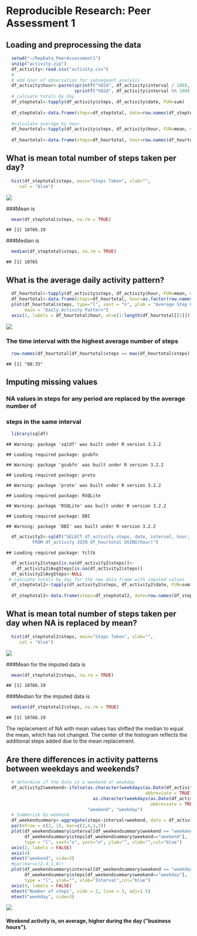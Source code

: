 # Reproducible Research: Peer Assessment 1

## Loading and preprocessing the data


```r
  setwd("~/RepData_PeerAssessment1")
  unzip("activity.zip")
  df_activity<-read.csv("activity.csv")
  #
  # add hour of observation for subsequent analysis
  df_activity$hour<-paste(sprintf("%02d", df_activity$interval / 100), 
                          sprintf("%02d", df_activity$interval %% 100), sep=":")
  # calcuate totals by day
  df_steptotal<-tapply(df_activity$steps, df_activity$date, FUN=sum)
  
  df_steptotal<-data.frame(steps=df_steptotal, date=row.names(df_steptotal))
  
  #calculate average by hour
  df_hourtotal<-tapply(df_activity$steps, df_activity$hour, FUN=mean, na.rm=TRUE)
  
  df_hourtotal<-data.frame(steps=df_hourtotal, hour=row.names(df_hourtotal))
```

## What is mean total number of steps taken per day?

```r
  hist(df_steptotal$steps, main="Steps Taken", xlab="", 
     col = "blue")
```

![](PA1_template_files/figure-html/unnamed-chunk-2-1.png) 
 
###Mean is 

```r
  mean(df_steptotal$steps, na.rm = TRUE)
```

```
## [1] 10766.19
```
###Median is

```r
  median(df_steptotal$steps, na.rm = TRUE)
```

```
## [1] 10765
```
## What is the average daily activity pattern?

```r
  df_hourtotal<-tapply(df_activity$steps, df_activity$hour, FUN=mean, na.rm=TRUE)
  df_hourtotal<-data.frame(steps=df_hourtotal, hour=as.factor(row.names(df_hourtotal)))
  plot(df_hourtotal$steps, type="l", xaxt = "n", ylab = "Average Step Count",
       main = "Daily Activity Pattern")
  axis(1, labels = df_hourtotal$hour, at=c(1:length(df_hourtotal[[1]])))
```

![](PA1_template_files/figure-html/unnamed-chunk-5-1.png) 

###  
### The time interval with the highest average number of steps

```r
  row.names(df_hourtotal[df_hourtotal$steps == max(df_hourtotal$steps),])
```

```
## [1] "08:35"
```

## Imputing missing values
###  NA values in steps for any period are replaced by the average number of 
###  steps in the same interval

```r
  library(sqldf)
```

```
## Warning: package 'sqldf' was built under R version 3.2.2
```

```
## Loading required package: gsubfn
```

```
## Warning: package 'gsubfn' was built under R version 3.2.2
```

```
## Loading required package: proto
```

```
## Warning: package 'proto' was built under R version 3.2.2
```

```
## Loading required package: RSQLite
```

```
## Warning: package 'RSQLite' was built under R version 3.2.2
```

```
## Loading required package: DBI
```

```
## Warning: package 'DBI' was built under R version 3.2.2
```

```r
  df_activity2<-sqldf("SELECT df_activity.steps, date, interval, hour, df_hourtotal.steps AvgSteps
          FROM df_activity JOIN df_hourtotal USING(hour)")
```

```
## Loading required package: tcltk
```

```r
  df_activity2$steps[is.na(df_activity2$steps)]<-
    df_activity2$AvgSteps[is.na(df_activity2$steps)]
  df_activity2$AvgSteps<-NULL
 # calcuate totals by day for the new data frame with imputed values
  df_steptotal2<-tapply(df_activity2$steps, df_activity2$date, FUN=sum)
  
  df_steptotal2<-data.frame(steps=df_steptotal2, date=row.names(df_steptotal2))
```
## What is mean total number of steps taken per day when NA is replaced by mean?

```r
  hist(df_steptotal2$steps, main="Steps Taken", xlab="", 
     col = "blue")
```

![](PA1_template_files/figure-html/unnamed-chunk-8-1.png) 

###Mean for the imputed data is 

```r
  mean(df_steptotal2$steps, na.rm = TRUE)
```

```
## [1] 10766.19
```
###Median for the imputed data is

```r
  median(df_steptotal2$steps, na.rm = TRUE)
```

```
## [1] 10766.19
```
The replacement of NA with mean values has shifted the median to equal the mean,
which has not changed.  The center of the histogram reflects the additional steps added due to the mean replacement.

## Are there differences in activity patterns between weekdays and weekends?

```r
  # determine if the date is a weekend or weekday
  df_activity2$weekend<-ifelse(as.character(weekdays(as.Date(df_activity2$date), 
                                                     abbreviate = TRUE))=="Sat" |
                                 as.character(weekdays(as.Date(df_activity2$date),
                                                       abbreviate = TRUE))=="Sun",
                               "weekend", "weekday")
  # Summarize by weekend
  df_weekendsummary<-aggregate(steps~interval+weekend, data = df_activity2, mean)
  par(mfrow = c(2, 1), mar=c(2,4,1,3))
  plot(df_weekendsummary$interval[df_weekendsummary$weekend == "weekend"],
       df_weekendsummary$steps[df_weekendsummary$weekend=="weekend"], 
       type = "l", xaxt="n", yaxt="n", ylab="", xlab="",col="blue")
  axis(2, labels = FALSE)
  axis(4)
  mtext("weekend", side=3)
  #par(mar=c(2,4,1,0))
  plot(df_weekendsummary$interval[df_weekendsummary$weekend == "weekday"],
       df_weekendsummary$steps[df_weekendsummary$weekend=="weekday"], 
       type = "l", ylab="", xlab="Interval",col="blue")
  axis(4, labels = FALSE)
  mtext("Number of steps", side = 2, line = 3, adj=1.5)
  mtext("weekday", side=3)
```

![](PA1_template_files/figure-html/unnamed-chunk-11-1.png) 

#### Weekend activity is, on average, higher during the day ("business hours").

